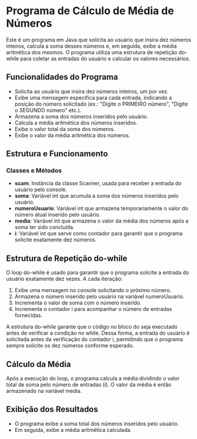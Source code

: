 <h1>Programa de Cálculo de Média de Números</h1>

<p>Este é um programa em Java que solicita ao usuário que insira dez números inteiros, calcula a soma desses números e, em seguida, exibe a média aritmética dos mesmos. O programa utiliza uma estrutura de repetição do-while para coletar as entradas do usuário e calcular os valores necessários.</p>

<h2>Funcionalidades do Programa</h2>
<ul>
  <li>Solicita ao usuário que insira dez números inteiros, um por vez.</li>
  <li>Exibe uma mensagem específica para cada entrada, indicando a posição do número solicitado (ex.: "Digite o PRIMEIRO número", "Digite o SEGUNDO número" etc.).</li>
  <li>Armazena a soma dos números inseridos pelo usuário.</li>
  <li>Calcula a média aritmética dos números inseridos.</li>
  <li>Exibe o valor total da soma dos números.</li>
  <li>Exibe o valor da média aritmética dos números.</li>
</ul>

<h2>Estrutura e Funcionamento</h2>
<h3>Classes e Métodos</h3>
<ul>
  <li><strong>scam</strong>: Instância da classe Scanner, usada para receber a entrada do usuário pelo console.</li>
  <li><strong>soma</strong>: Variável int que acumula a soma dos números inseridos pelo usuário.</li>
  <li><strong>numeroUsuario</strong>: Variável int que armazena temporariamente o valor do número atual inserido pelo usuário.</li>
  <li><strong>media</strong>: Variável int que armazena o valor da média dos números após a soma ter sido concluída.</li>
  <li><strong>i</strong>: Variável int que serve como contador para garantir que o programa solicite exatamente dez números.</li>
</ul>

<h2>Estrutura de Repetição do-while</h2>
<p>O loop do-while é usado para garantir que o programa solicite a entrada do usuário exatamente dez vezes. A cada iteração:</p>
<ol>
  <li>Exibe uma mensagem no console solicitando o próximo número.</li>
  <li>Armazena o número inserido pelo usuário na variável numeroUsuario.</li>
  <li>Incrementa o valor de soma com o número inserido.</li>
  <li>Incrementa o contador i para acompanhar o número de entradas fornecidas.</li>
</ol>
<p>A estrutura do-while garante que o código no bloco do seja executado antes de verificar a condição no while. Dessa forma, a entrada do usuário é solicitada antes da verificação do contador i, permitindo que o programa sempre solicite os dez números conforme esperado.</p>

<h2>Cálculo da Média</h2>
<p>Após a execução do loop, o programa calcula a média dividindo o valor total de soma pelo número de entradas (i). O valor da média é então armazenado na variável media.</p>

<h2>Exibição dos Resultados</h2>
<ul>
  <li>O programa exibe a soma total dos números inseridos pelo usuário.</li>
  <li>Em seguida, exibe a média aritmética calculada.</li>
</ul>
